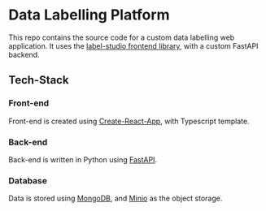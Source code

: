 # Data Labelling Platform

This repo contains the source code for a custom data labelling web application. It uses the [label-studio frontend library](https://github.com/heartexlabs/label-studio-frontend), with a custom FastAPI backend.

## Tech-Stack

### Front-end

Front-end is created using [Create-React-App](https://create-react-app.dev/), with Typescript template. 

### Back-end

Back-end is written in Python using [FastAPI](https://fastapi.tiangolo.com/).

### Database

Data is stored using [MongoDB](https://www.mongodb.com/), and [Minio](https://min.io/) as the object storage.